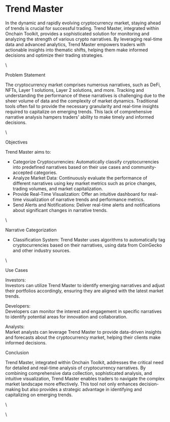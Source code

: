# Trend Master

In the dynamic and rapidly evolving cryptocurrency market, staying ahead of trends is crucial for successful trading. Trend Master, integrated within Onchain Toolkit, provides a sophisticated solution for monitoring and analyzing the strength of various crypto narratives. By leveraging real-time data and advanced analytics, Trend Master empowers traders with actionable insights into thematic shifts, helping them make informed decisions and optimize their trading strategies.

\


Problem Statement

The cryptocurrency market comprises numerous narratives, such as DeFi, NFTs, Layer 1 solutions, Layer 2 solutions, and more. Tracking and understanding the performance of these narratives is challenging due to the sheer volume of data and the complexity of market dynamics. Traditional tools often fail to provide the necessary granularity and real-time insights required to capitalize on emerging trends. This lack of comprehensive narrative analysis hampers traders' ability to make timely and informed decisions.

\


Objectives

Trend Master aims to:

* Categorize Cryptocurrencies: Automatically classify cryptocurrencies into predefined narratives based on their use cases and community-accepted categories.
* Analyze Market Data: Continuously evaluate the performance of different narratives using key market metrics such as price changes, trading volumes, and market capitalization.
* Provide Real-Time Visualization: Offer an intuitive dashboard for real-time visualization of narrative trends and performance metrics.
* Send Alerts and Notifications: Deliver real-time alerts and notifications about significant changes in narrative trends.

\


Narrative Categorization

* Classification System: Trend Master uses algorithms to automatically tag cryptocurrencies based on their narratives, using data from CoinGecko and other industry sources.

\


Use Cases

Investors:\
Investors can utilize Trend Master to identify emerging narratives and adjust their portfolios accordingly, ensuring they are aligned with the latest market trends.

Developers:\
Developers can monitor the interest and engagement in specific narratives to identify potential areas for innovation and collaboration.

Analysts:\
Market analysts can leverage Trend Master to provide data-driven insights and forecasts about the cryptocurrency market, helping their clients make informed decisions.

Conclusion

Trend Master, integrated within Onchain Toolkit, addresses the critical need for detailed and real-time analysis of cryptocurrency narratives. By combining comprehensive data collection, sophisticated analysis, and intuitive visualization, Trend Master enables traders to navigate the complex market landscape more effectively. This tool not only enhances decision-making but also provides a strategic advantage in identifying and capitalizing on emerging trends.

\


\
